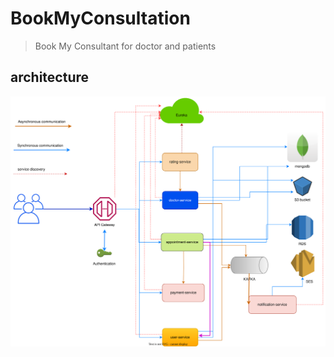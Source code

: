 # BookMyConsultation

> Book My Consultant for doctor and patients


## architecture

![architecture svg](./images/architecture.svg)
<!-- <img src="./images/architecture.svg"> -->